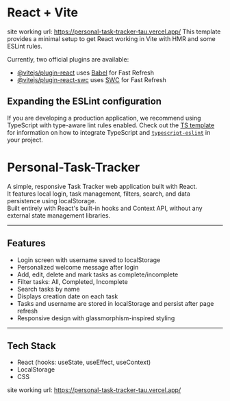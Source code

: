 # React + Vite
site working url: https://personal-task-tracker-tau.vercel.app/
This template provides a minimal setup to get React working in Vite with HMR and some ESLint rules.

Currently, two official plugins are available:

- [@vitejs/plugin-react](https://github.com/vitejs/vite-plugin-react/blob/main/packages/plugin-react) uses [Babel](https://babeljs.io/) for Fast Refresh
- [@vitejs/plugin-react-swc](https://github.com/vitejs/vite-plugin-react/blob/main/packages/plugin-react-swc) uses [SWC](https://swc.rs/) for Fast Refresh

## Expanding the ESLint configuration

If you are developing a production application, we recommend using TypeScript with type-aware lint rules enabled. Check out the [TS template](https://github.com/vitejs/vite/tree/main/packages/create-vite/template-react-ts) for information on how to integrate TypeScript and [`typescript-eslint`](https://typescript-eslint.io) in your project.
# Personal-Task-Tracker

A simple, responsive Task Tracker web application built with React.  
It features local login, task management, filters, search, and data persistence using localStorage.  
Built entirely with React's built-in hooks and Context API, without any external state management libraries.

---

## Features

- Login screen with username saved to localStorage
- Personalized welcome message after login
- Add, edit, delete and mark tasks as complete/incomplete
- Filter tasks: All, Completed, Incomplete
- Search tasks by name
- Displays creation date on each task
- Tasks and username are stored in localStorage and persist after page refresh
- Responsive design with glassmorphism-inspired styling

---

## Tech Stack

- React (hooks: useState, useEffect, useContext)
- LocalStorage
- CSS

site working url: https://personal-task-tracker-tau.vercel.app/
